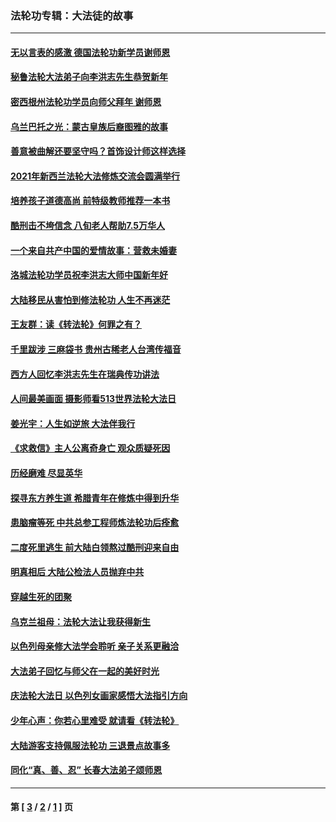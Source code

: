 ### 法轮功专辑：大法徒的故事
---
#### [无以言表的感激 德国法轮功新学员谢师恩](../../pages/nf1147481/n13543790.md?03270430) 
#### [秘鲁法轮大法弟子向李洪志先生恭贺新年](../../pages/nf1147481/n13540182.md?03270430) 
#### [密西根州法轮功学员向师父拜年 谢师恩](../../pages/nf1147481/n13538183.md?03270430) 
#### [乌兰巴托之光：蒙古皇族后裔图雅的故事](../../pages/nf1147481/n13155759.md?03270430) 
#### [善意被曲解还要坚守吗？首饰设计师这样选择](../../pages/nf1147481/n13077575.md?03270430) 
#### [2021年新西兰法轮大法修炼交流会圆满举行](../../pages/nf1147481/n13033149.md?03270430) 
#### [培养孩子道德高尚 前特级教师推荐一本书](../../pages/nf1147481/n12938640.md?03270430) 
#### [酷刑击不垮信念 八旬老人帮助7.5万华人](../../pages/nf1147481/n12880712.md?03270430) 
#### [一个来自共产中国的爱情故事：营救未婚妻](../../pages/nf1147481/n12778386.md?03270430) 
#### [洛城法轮功学员祝李洪志大师中国新年好](../../pages/nf1147481/n12724685.md?03270430) 
#### [大陆移民从害怕到修法轮功 人生不再迷茫](../../pages/nf1147481/n12414325.md?03270430) 
#### [王友群：读《转法轮》何罪之有？](../../pages/nf1147481/n12408647.md?03270430) 
#### [千里跋涉 三麻袋书 贵州古稀老人台湾传福音](../../pages/nf1147481/n12198750.md?03270430) 
#### [西方人回忆李洪志先生在瑞典传功讲法](../../pages/nf1147481/n12099607.md?03270430) 
#### [人间最美画面 摄影师看513世界法轮大法日](../../pages/nf1147481/n12094118.md?03270430) 
#### [姜光宇：人生如逆旅 大法伴我行](../../pages/nf1147481/n12088664.md?03270430) 
#### [《求救信》主人公离奇身亡 观众质疑死因](../../pages/nf1147481/n11845215.md?03270430) 
#### [历经磨难 尽显英华](../../pages/nf1147481/n11723297.md?03270430) 
#### [探寻东方养生道 希腊青年在修炼中得到升华](../../pages/nf1147481/n11494502.md?03270430) 
#### [患脑瘤等死 中共总参工程师炼法轮功后痊愈](../../pages/nf1147481/n11466682.md?03270430) 
#### [二度死里逃生 前大陆白领熬过酷刑迎来自由](../../pages/nf1147481/n11368594.md?03270430) 
#### [明真相后 大陆公检法人员抛弃中共](../../pages/nf1147481/n11358618.md?03270430) 
#### [穿越生死的团聚](../../pages/nf1147481/n11258922.md?03270430) 
#### [乌克兰祖母：法轮大法让我获得新生](../../pages/nf1147481/n11269457.md?03270430) 
#### [以色列母亲修大法学会聆听 亲子关系更融洽](../../pages/nf1147481/n11268195.md?03270430) 
#### [大法弟子回忆与师父在一起的美好时光](../../pages/nf1147481/n11267759.md?03270430) 
#### [庆法轮大法日 以色列女画家感悟大法指引方向](../../pages/nf1147481/n11267735.md?03270430) 
#### [少年心声：你若心里难受 就请看《转法轮》](../../pages/nf1147481/n11267496.md?03270430) 
#### [大陆游客支持佩服法轮功 三退景点故事多](../../pages/nf1147481/n11267378.md?03270430) 
#### [同化“真、善、忍” 长春大法弟子颂师恩](../../pages/nf1147481/n11266497.md?03270430) 

---
#### 第 [ [3](./3.md?03270430) / [2](./2.md?03270430) / [1](./1.md?03270430) ] 页
